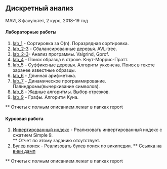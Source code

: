 ## Дискретный анализ

МАИ, 8 факультет, 2 курс, 2018-19 год

#### Лабораторные работы

1. [lab_1](labs/lab_1) - Сортировка за O(n). Поразрядная сортировка.
2. [lab_2-3](labs/lab_2-3) - Сбалансированные деревья. AVL-tree.  
3. [lab_2-3](labs/lab_2-3)- Анализ программы. Valgrind, Gprof. 
4. [lab_4](labs/lab_4) - Поиск образца в строке. Кнут-Моррис-Пратт.
5. [lab_5](labs/lab_5) - Суффиксные деревья. Алгоритм укконена. Поиск в тексте заранее известные образцы.
6. [lab_6](labs/lab_6) - Длинная арифметика.
7. [lab_7](labs/lab_7) - Динамическое программирование. Палиндромы(вычеркивание символов).
8. [lab_8](labs/lab_8) - Жадные алгоритмы. Выбор отрезков.
9. [lab_9](labs/lab_9) - Графы. Алгоритм Куна.

** Отчеты с полным описанием лежат в папках report

#### Курсовая работа

1. [Инвертированный индекс](kp/inverted_index) - Реализовать инвертированный индекс с сжатием Simple 9.  
** Отчет по этому заданию отсутствует.
2. [Булев поиск](kp/bool_search) - Реализовать булев поиск по википедии.
** [Ссылка на вики дамп](https://yadi.sk/d/fFgzZHlxowDrVw)


** Отчеты с полным описанием лежат в папках report
